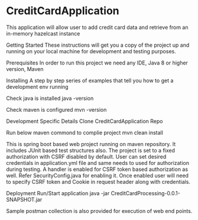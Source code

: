 # CreditCardApplication
This application will allow user to add credit card data and retrieve from an in-memory hazelcast instance

Getting Started
These instructions will get you a copy of the project up and running on your local machine for development and testing purposes. 

Prerequisites
In order to run this project we need any IDE, Java 8 or higher version, Maven

Installing
A step by step series of examples that tell you how to get a development env running

Check java is installed
java -version

Check maven is configured
mvn -version

Development Specific Details
Clone CreditCardApplication Repo

Run below maven commond to complie project
mvn clean install

This is spring boot based web project running on maven repository. It includes JUnit based test structures also.
The project is set to a fixed authorization with CSRF disabled by default. User can set desired credentials in application.yml file and same needs to used for authorization during testing. A handler is enabled for CSRF token based authorization as well. Refer SecurityConfig.java for enabling it. Once enabled user will need to specify CSRF token and Cookie in request header along with credentials.

Deployment
Run/Start application
java -jar CreditCardProcessing-0.0.1-SNAPSHOT.jar

Sample postman collection is also provided for execution of web end points.

